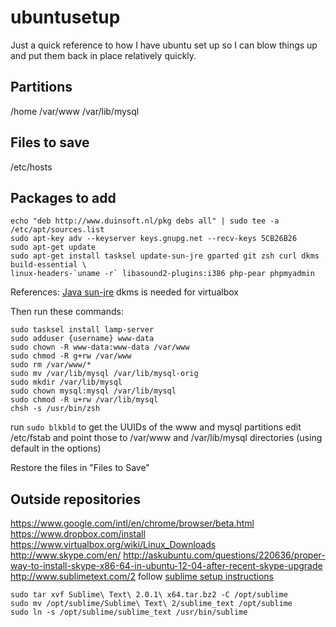 ubuntusetup
===========
Just a quick reference to how I have ubuntu set up so I can blow things up and put them back in place relatively quickly.

Partitions
----------
/home
/var/www
/var/lib/mysql

Files to save
-------------
/etc/hosts



Packages to add
---------------
```
echo "deb http://www.duinsoft.nl/pkg debs all" | sudo tee -a /etc/apt/sources.list
sudo apt-key adv --keyserver keys.gnupg.net --recv-keys 5CB26B26
sudo apt-get update
sudo apt-get install tasksel update-sun-jre gparted git zsh curl dkms build-essential \
linux-headers-`uname -r` libasound2-plugins:i386 php-pear phpmyadmin

```

References:
[Java sun-jre](http://www.duinsoft.nl/packages.php?t=en)
dkms is needed for virtualbox

Then run these commands:
```
sudo tasksel install lamp-server
sudo adduser {username} www-data
sudo chown -R www-data:www-data /var/www
sudo chmod -R g+rw /var/www
sudo rm /var/www/*
sudo mv /var/lib/mysql /var/lib/mysql-orig
sudo mkdir /var/lib/mysql
sudo chown mysql:mysql /var/lib/mysql
sudo chmod -R u+rw /var/lib/mysql
chsh -s /usr/bin/zsh
```
run `sudo blkbld` to get the UUIDs of the www and mysql partitions
edit /etc/fstab and point those to /var/www and /var/lib/mysql directories (using default in the options)

Restore the files in "Files to Save"


Outside repositories
--------------------
https://www.google.com/intl/en/chrome/browser/beta.html
https://www.dropbox.com/install
https://www.virtualbox.org/wiki/Linux_Downloads
http://www.skype.com/en/ http://askubuntu.com/questions/220636/proper-way-to-install-skype-x86-64-in-ubuntu-12-04-after-recent-skype-upgrade
http://www.sublimetext.com/2 follow [sublime setup instructions](http://www.technoreply.com/how-to-install-sublime-text-2-on-ubuntu-12-04-unity/)
```
sudo tar xvf Sublime\ Text\ 2.0.1\ x64.tar.bz2 -C /opt/sublime
sudo mv /opt/sublime/Sublime\ Text\ 2/sublime_text /opt/sublime
sudo ln -s /opt/sublime/sublime_text /usr/bin/sublime
```

